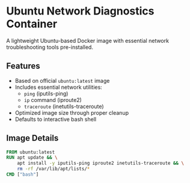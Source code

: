 # Ubuntu Network Diagnostics Container

A lightweight Ubuntu-based Docker image with essential network troubleshooting tools pre-installed.

## Features

- Based on official `ubuntu:latest` image
- Includes essential network utilities:
  - `ping` (iputils-ping)
  - `ip` command (iproute2)
  - `traceroute` (inetutils-traceroute)
- Optimized image size through proper cleanup 
- Defaults to interactive bash shell

## Image Details
 
```dockerfile
FROM ubuntu:latest
RUN apt update && \
    apt install -y iputils-ping iproute2 inetutils-traceroute && \
    rm -rf /var/lib/apt/lists/*
CMD ["bash"]
